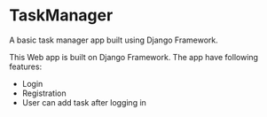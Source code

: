 # TaskManager
A basic task manager app built using Django Framework. 

This Web app is built on Django Framework.
The app have following features:
- Login
- Registration
- User can add task after logging in
